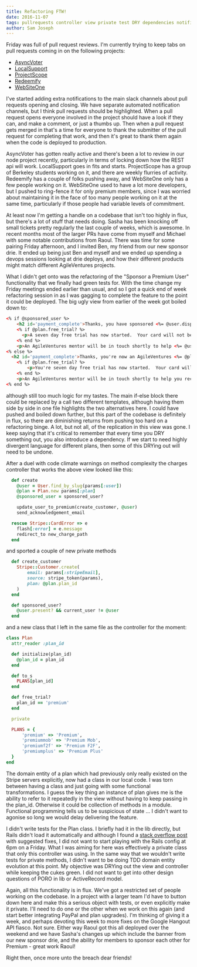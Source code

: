 ```yaml
---
title: Refactoring FTW!
date: 2016-11-07
tags: pullrequests controller view private test DRY dependencies notificiations functional
author: Sam Joseph
---
```


Friday was full of pull request reviews.  I'm currently trying to keep tabs on pull requests coming in on the following projects:

* [AsyncVoter](https://github.com/AgileVentures/AsyncVoter/pulls)
* [LocalSupport](https://github.com/AgileVentures/LocalSupport/pulls)
* [ProjectScope](https://github.com/AgileVentures/projectscope/pulls)
* [Redeemify](https://github.com/StrawberryCanyon/redeemify/pulls)
* [WebSiteOne](https://github.com/AgileVentures/WebsiteOne/pulls)

I've started adding extra notifications to the main slack channels about pull requests opening and closing.  We have separate automated notification channels, but I think pull requests should be highlighted.  When a pull request opens everyone involved in the project should have a look if they can, and make a comment, or just a thumbs up.  Then when a pull request gets merged in that's a time for everyone to thank the submitter of the pull request for completing that work, and then it's great to thank them again when the code is deployed to production.

AsyncVoter has gotten really active and there's been a lot to review in our node project recently, particularly in terms of locking down how the REST api will work.  LocalSupport goes in fits and starts.  ProjectScope has a group of Berkeley students working on it, and there are weekly flurries of activity.  Redeemify has a couple of folks pushing away, and WebSiteOne only has a few people working on it.  WebSiteOne used to have a lot more developers, but I pushed to ring-fence it for only premium members, since I was worried about maintaining it in the face of too many people working on it at the same time, particularly if those people had variable levels of commitment.

At least now I'm getting a handle on a codebase that isn't too highly in flux, but there's a lot of stuff that needs doing.  Sasha has been knocking off small tickets pretty regularly the last couple of weeks, which is awesome.  In recent months most of the larger PRs have come from myself and Michael with some notable contributions from Raoul.  There was time for some pairing Friday afternoon, and I invited Ben, my friend from our new sponsor drie.  It ended up being just Ben and myself and we ended up spending a devops sessions looking at drie deploys, and how their different products might match different AgileVentures projects.

What I didn't get onto was the refactoring of the "Sponsor a Premium User" functionality that we finally had green tests for.  With the time change my Friday meetings ended earlier than usual, and so I got a quick end of week refactoring session in as I was gagging to complete the feature to the point it could be deployed.  The big ugly view from earlier of the week got boiled down to:

```html
<% if @sponsored_user %>
    <h2 id='payment_complete'>Thanks, you have sponsored <%= @user.display_name %> as a <%= @plan %> Member!</h2>
    <% if @plan.free_trial? %>
      <p>A seven day free trial has now started.  Your card will not be charged until seven days have passed.</p>
    <% end %>
    <p>An AgileVentures mentor will be in touch shortly to help <%= @user.display_name %> receive all their membership benefits.</p>
<% else %>
  <h2 id='payment_complete'>Thanks, you're now an AgileVentures <%= @plan %> Member!</h2>
    <% if @plan.free_trial? %>
        <p>You're seven day free trial has now started.  Your card will not be charged until seven days have passed.</p>
    <% end %>
    <p>An AgileVentures mentor will be in touch shortly to help you receive all of your membership benefits.</p>
<% end %>
```
although still too much logic for my tastes.  The main if-else block there could be replaced by a call two different templates, although having them side by side in one file highlights the two alternatives here.  I could have pushed and boiled down further, but this part of the codebase is definitely in flux, so there are diminishing returns from pushing too hard on a refactoring binge.  A lot, but not all, of the replication in this view was gone.   I keep saying that it's critical to remember that every time you DRY something out, you also introduce a dependency.  If we start to need highly divergent language for different plans, then some of this DRYing out will need to be undone.

After a duel with code climate warnings on method complexity the charges controller that works the above view looked like this:

```rb
  def create
    @user = User.find_by_slug(params[:user])
    @plan = Plan.new params[:plan]
    @sponsored_user = sponsored_user?

    update_user_to_premium(create_customer, @user)
    send_acknowledgement_email

  rescue Stripe::CardError => e
    flash[:error] = e.message
    redirect_to new_charge_path
  end
```

and sported a couple of new private methods

```rb
  def create_customer
    Stripe::Customer.create(
        email: params[:stripeEmail],
        source: stripe_token(params),
        plan: @plan.plan_id
    )
  end

  def sponsored_user?
    @user.present? && current_user != @user
  end
```

and a new class that I left in the same file as the controller for the moment:

```rb
class Plan
  attr_reader :plan_id

  def initialize(plan_id)
    @plan_id = plan_id
  end

  def to_s
    PLANS[plan_id]
  end

  def free_trial?
    plan_id == 'premium'
  end

  private

  PLANS = {
      'premium' => 'Premium',
      'premiummob' => 'Premium Mob',
      'premiumf2f' => 'Premium F2F',
      'premiumplus' => 'Premium Plus'
  }
end
```

The domain entity of a plan which had previously only really existed on the Stripe servers explicitly, now had a class in our local code.  I was torn between having a class and just going with some functional transformations.  I guess the key thing an instance of plan gives me is the ability to refer to it repeatedly in the view without having to keep passing in the plan_id.  Otherwise it could be collection of methods in a module.  Functional programming tells us to be suspicious of state ... I didn't want to agonise so long we would delay delivering the feature.

I didn't write tests for the Plan class.  I briefly had it in the lib directly, but Rails didn't load it automatically and although I found a [stack overflow post](http://stackoverflow.com/questions/19098663/auto-loading-lib-files-in-rails-4) with suggested fixes, I did not want to start playing with the Rails config at 6pm on a Friday.  What I was aiming for here was effectively a private class  that only this controller was using.  In the same way that we wouldn't write tests for private methods, I didn't want to be doing TDD domain entity evolution at this point.  My objective was DRYing out the view and controller while keeping the cukes green.  I did not want to get into other design questions of PORO in lib or ActiveRecord model.  

Again, all this functionality is in flux.  We've got a restricted set of people working on the codebase.  In a project with a larger team I'd have to button down here and make this a serious object with tests, or even explicitly make it private.  I'll need to do one or the other when we work on this again (and start better integrating PayPal and plan upgrades).  I'm thinking of giving it a week, and perhaps devoting this week to more fixes on the Google Hangout API fiasco.  Not sure.  Either way Raoul got this all deployed over the weekend and we have Sasha's changes up which include the banner from our new sponsor drie, and the ability for members to sponsor each other for Premium - great work Raoul!

Right then, once more unto the breach dear friends!






